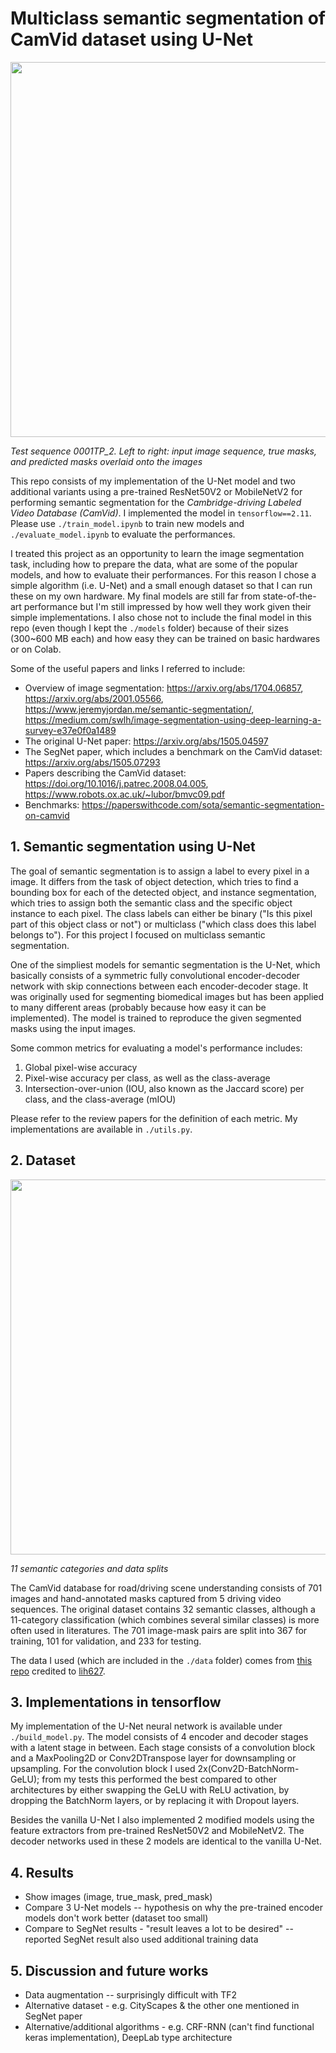 # Multiclass semantic segmentation of CamVid dataset using U-Net

<img src="https://github.com/yumouwei/camvid_unet_semantic_segmentation/raw/main/images/u-net_0001TP_2.gif" width="600" >

_Test sequence 0001TP_2. Left to right: input image sequence, true masks, and predicted masks overlaid onto the images_


This repo consists of my implementation of the U-Net model and two additional variants using a pre-trained ResNet50V2 or MobileNetV2 for performing semantic segmentation for the _Cambridge-driving Labeled Video Database (CamVid)_. I implemented the model in `tensorflow==2.11`.  Please use `./train_model.ipynb` to train new models and `./evaluate_model.ipynb` to evaluate the performances.

I treated this project as an opportunity to learn the image segmentation task, including how to prepare the data, what are some of the popular models, and how to evaluate their performances. For this reason I chose a simple algorithm (i.e. U-Net) and a small enough dataset so that I can run these on my own hardware. My final models are still far from state-of-the-art performance but I'm still impressed by how well they work given their simple implementations. I also chose not to include the final model in this repo (even though I kept the `./models` folder) because of their sizes (300~600 MB each) and how easy they can be trained on basic hardwares or on Colab.

Some of the useful papers and links I referred to include:
- Overview of image segmentation: https://arxiv.org/abs/1704.06857, https://arxiv.org/abs/2001.05566, https://www.jeremyjordan.me/semantic-segmentation/, https://medium.com/swlh/image-segmentation-using-deep-learning-a-survey-e37e0f0a1489
- The original U-Net paper: https://arxiv.org/abs/1505.04597
- The SegNet paper, which includes a benchmark on the CamVid dataset: https://arxiv.org/abs/1505.07293
- Papers describing the CamVid dataset: https://doi.org/10.1016/j.patrec.2008.04.005, https://www.robots.ox.ac.uk/~lubor/bmvc09.pdf
- Benchmarks: https://paperswithcode.com/sota/semantic-segmentation-on-camvid

## 1. Semantic segmentation using U-Net

The goal of semantic segmentation is to assign a label to every pixel in a image. It differs from the task of object detection, which tries to find a bounding box for each of the detected object, and instance segmentation, which tries to assign both the semantic class and the specific object instance to each pixel. The class labels can either be binary ("Is this pixel part of this object class or not") or multiclass ("which class does this label belongs to"). For this project I focused on multiclass semantic segmentation.

One of the simpliest models for semantic segmentation is the U-Net, which basically consists of a symmetric fully convolutional encoder-decoder network with skip connections between each encoder-decoder stage. It was originally used for segmenting biomedical images but has been applied to many different areas (probably because how easy it can be implemented). The model is trained to reproduce the given segmented masks using the input images.

Some common metrics for evaluating a model's performance includes:

1. Global pixel-wise accuracy
2. Pixel-wise accuracy per class, as well as the class-average
3. Intersection-over-union (IOU, also known as the Jaccard score) per class, and the class-average (mIOU)

Please refer to the review papers for the definition of each metric. My implementations are available in `./utils.py`.

## 2. Dataset

<img src="https://user-images.githubusercontent.com/46117079/235361740-4f6a6607-d2a7-48ff-893d-ed5c5226bdb9.png" width="600" >

_11 semantic categories and data splits_


The CamVid database for road/driving scene understanding consists of 701 images and hand-annotated masks captured from 5 driving video sequences. The original dataset contains 32 semantic classes, although a 11-category classification (which combines several similar classes) is more often used in literatures. The 701 image-mask pairs are split into 367 for training, 101 for validation, and 233 for testing.

The data I used (which are included in the `./data` folder) comes from [this repo](https://github.com/lih627/CamVid) credited to [lih627](https://github.com/lih627).

## 3. Implementations in tensorflow

My implementation of the U-Net neural network is available under `./build_model.py`. The model consists of 4 encoder and decoder stages with a latent stage in between. Each stage consists of a convolution block and a MaxPooling2D or Conv2DTranspose layer for downsampling or upsampling. For the convolution block I used 2x(Conv2D-BatchNorm-GeLU); from my tests this performed the best compared to other architectures by either swapping the GeLU with ReLU activation, by dropping the BatchNorm layers, or by replacing it with Dropout layers.

Besides the vanilla U-Net I also implemented 2 modified models using the feature extractors from pre-trained ResNet50V2 and MobileNetV2. The decoder networks used in these 2 models are identical to the vanilla U-Net.

## 4. Results

- Show images (image, true_mask, pred_mask)
- Compare 3 U-Net models -- hypothesis on why the pre-trained encoder models don't work better (dataset too small)
- Compare to SegNet results - "result leaves a lot to be desired" -- reported SegNet result also used additional training data

## 5. Discussion and future works
- Data augmentation -- surprisingly difficult with TF2
- Alternative dataset - e.g. CityScapes & the other one mentioned in SegNet paper
- Alternative/additional algorithms - e.g. CRF-RNN (can't find functional keras implementation), DeepLab type architecture
